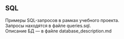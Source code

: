 ## SQL
Примеры SQL-запросов в рамках учебного проекта.<br/>
Запросы находятся в файле queries.sql.<br/>
Описание БД — в файле database_description.md<br/>
